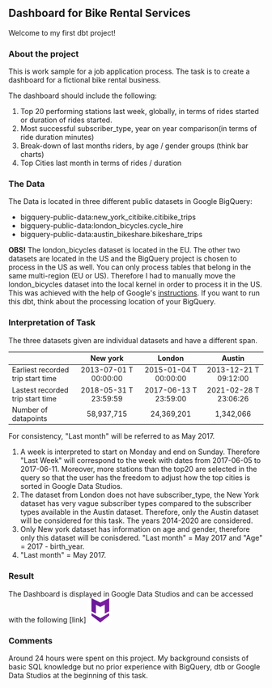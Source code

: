 ## Dashboard for Bike Rental Services

Welcome to my first dbt project!

### About the project

This is work sample for a job application process. The task is to create a dashboard for a fictional bike rental business.

The dashboard should include the following:
1. Top 20 performing stations last week, globally, in terms of rides started or duration of rides started.
2. Most successful subscriber_type, year on year comparison(in terms of ride duration minutes)
3. Break-down of last months riders, by age / gender groups (think bar charts)
4. Top Cities last month in terms of rides / duration

### The Data

The Data is located in three different public datasets in Google BigQuery:

- bigquery-public-data:new_york_citibike.citibike_trips
- bigquery-public-data:london_bicycles.cycle_hire
- bigquery-public-data:austin_bikeshare.bikeshare_trips

**OBS!** The london_bicycles dataset is located in the EU. The other two datasets are located in the US and the BigQuery project is chosen to process in the US as well.
You can only process tables that belong in the same multi-region (EU or US). Therefore I had to manually move the london_bicycles dataset into the local kernel in order to process it in the US. This was achieved with the help of Google's [instructions](https://cloud.google.com/bigquery/docs/locations#moving-data).
If you want to run this dbt, think about the processing location of your BigQuery.

### Interpretation of Task
The three datasets given are individual datasets and have a different span. 

|                 | New york              | London                | Austin                |
| --------------- |:---------------------:|:---------------------:|:---------------------:|
| Earliest recorded trip start time | 2013-07-01 T 00:00:00 | 2015-01-04 T 00:00:00 | 2013-12-21 T 09:12:00 |
| Lastest recorded trip start time  | 2018-05-31 T 23:59:59 | 2017-06-13 T 23:59:00 | 2021-02-28 T 23:06:26 |
| Number of datapoints | 58,937,715 | 24,369,201 | 1,342,066 |

For consistency, "Last month" will be referred to as May 2017. 

1. A week is interpreted to start on Monday and end on Sunday. Therefore "Last Week" will correspond to the week with dates from 2017-06-05 to 2017-06-11. 
Moreover, more stations than the top20 are selected in the query so that the user has the freedom to adjust how the top cities is sorted in Google Data Studios. 
2. The dataset from London does not have subscriber_type, the New York dataset has very vague subscriber types compared to the subscriber types available in the Austin dataset. 
Therefore, only the Austin dataset will be considered for this task. The years 2014-2020 are considered.
3. Only New york dataset has information on age and gender, therefore only this dataset will be conisdered. "Last month" = May 2017 and "Age" = 2017 - birth_year.
4. "Last month" = May 2017.

### Result
The Dashboard is displayed in Google Data Studios and can be accessed with the following [link]
![picture of dashboard](https://github.com/adam-p/markdown-here/raw/master/src/common/images/icon48.png "Dashboard")

### Comments
Around 24 hours were spent on this project. My background consists of basic SQL knowledge but no prior experience with BigQuery, dtb or Google Data Studios at the beginning of this task.